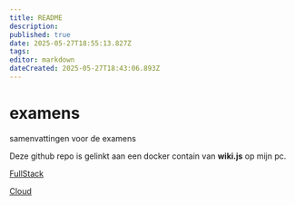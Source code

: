 ```yaml
---
title: README
description: 
published: true
date: 2025-05-27T18:55:13.827Z
tags: 
editor: markdown
dateCreated: 2025-05-27T18:43:06.893Z
---
```


# examens
samenvattingen voor de examens

Deze github repo is gelinkt aan een docker contain van **wiki.js** op mijn pc.

[FullStack](/samenvattingen/FullStack.md)

[Cloud](/samenvattingen/Cloud.md)